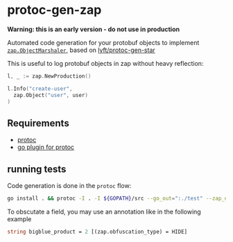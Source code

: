 # protoc-gen-zap

**Warning: this is an early version - do not use in production**

Automated code generation for your protobuf objects to implement [`zap.ObjectMarshaler`](https://github.com/uber-go/zap/blob/master/zapcore/marshaler.go), based on [lyft/protoc-gen-star](https://github.com/lyft/protoc-gen-star)

This is useful to log protobuf objects in zap without heavy reflection:

```go
l, _ := zap.NewProduction()

l.Info("create-user",
  zap.Object("user", user)
)
```

## Requirements

- [protoc](http://google.github.io/proto-lens/installing-protoc.html)
- [go plugin for protoc](https://developers.google.com/protocol-buffers/docs/gotutorial)

## running tests

Code generation is done in the `protoc` flow:

```bash
go install . && protoc -I . -I ${GOPATH}/src --go_out=":./test" --zap_out="lang=go:./test" test/test.proto
```

To obscutate a field, you may use an annotation like in the following example
```proto
string bigblue_product = 2 [(zap.obfuscation_type) = HIDE]
```